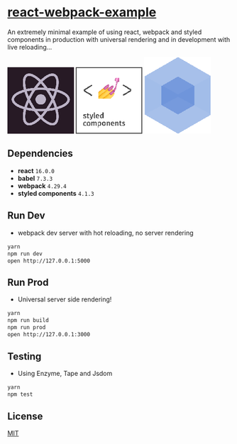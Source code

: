 # [react-webpack-example](https://github.com/StevenIseki/react-webpack-example)

An extremely minimal example of using react, webpack and styled components in production with universal rendering and in development with live reloading...

![](images/react.png)
![](images/styled-components.png)
![](images/webpack.png)

## Dependencies

* **react** `16.0.0`
* **babel** `7.3.3`
* **webpack** `4.29.4`
* **styled components** `4.1.3`

## Run Dev

* webpack dev server with hot reloading, no server rendering

```
yarn
npm run dev
open http://127.0.0.1:5000
```

## Run Prod

* Universal server side rendering!

```
yarn
npm run build
npm run prod
open http://127.0.0.1:3000
```

## Testing

* Using Enzyme, Tape and Jsdom

```
yarn
npm test
```

## License

[MIT](http://isekivacenz.mit-license.org/)

